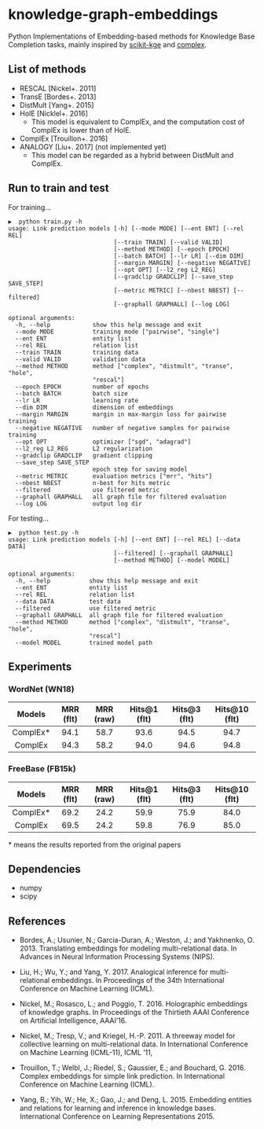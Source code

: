 # knowledge-graph-embeddings

Python Implementations of Embedding-based methods for Knowledge Base Completion tasks, mainly inspired by [scikit-kge](https://github.com/mnick/scikit-kge) and [complex](https://github.com/ttrouill/complex).

## List of methods
- RESCAL [Nickel+. 2011]
- TransE [Bordes+. 2013]
- DistMult [Yang+. 2015]
- HolE [Nicklel+. 2016] 
  - This model is equivalent to ComplEx, and the computation cost of ComplEx is lower than of HolE.
- ComplEx [Trouillon+. 2016]
- ANALOGY [Liu+. 2017] (not implemented yet)
  - This model can be regarded as a hybrid between DistMult and ComplEx.


## Run to train and test

For training...

```
▶  python train.py -h
usage: Link prediction models [-h] [--mode MODE] [--ent ENT] [--rel REL]
                              [--train TRAIN] [--valid VALID]
                              [--method METHOD] [--epoch EPOCH]
                              [--batch BATCH] [--lr LR] [--dim DIM]
                              [--margin MARGIN] [--negative NEGATIVE]
                              [--opt OPT] [--l2_reg L2_REG]
                              [--gradclip GRADCLIP] [--save_step SAVE_STEP]
                              [--metric METRIC] [--nbest NBEST] [--filtered]
                              [--graphall GRAPHALL] [--log LOG]

optional arguments:
  -h, --help            show this help message and exit
  --mode MODE           training mode ["pairwise", "single"]
  --ent ENT             entity list
  --rel REL             relation list
  --train TRAIN         training data
  --valid VALID         validation data
  --method METHOD       method ["complex", "distmult", "transe", "hole",
                        "rescal"]
  --epoch EPOCH         number of epochs
  --batch BATCH         batch size
  --lr LR               learning rate
  --dim DIM             dimension of embeddings
  --margin MARGIN       margin in max-margin loss for pairwise training
  --negative NEGATIVE   number of negative samples for pairwise training
  --opt OPT             optimizer ["sgd", "adagrad"]
  --l2_reg L2_REG       L2 regularization
  --gradclip GRADCLIP   gradient clipping
  --save_step SAVE_STEP
                        epoch step for saving model
  --metric METRIC       evaluation metrics ["mrr", "hits"]
  --nbest NBEST         n-best for hits metric
  --filtered            use filtered metric
  --graphall GRAPHALL   all graph file for filtered evaluation
  --log LOG             output log dir
```


For testing...

```
▶  python test.py -h
usage: Link prediction models [-h] [--ent ENT] [--rel REL] [--data DATA]
                              [--filtered] [--graphall GRAPHALL]
                              [--method METHOD] [--model MODEL]

optional arguments:
  -h, --help           show this help message and exit
  --ent ENT            entity list
  --rel REL            relation list
  --data DATA          test data
  --filtered           use filtered metric
  --graphall GRAPHALL  all graph file for filtered evaluation
  --method METHOD      method ["complex", "distmult", "transe", "hole",
                       "rescal"]
  --model MODEL        trained model path
```

## Experiments

### WordNet (WN18)

| Models | MRR (flt) | MRR (raw) | Hits@1 (flt) | Hits@3 (flt) | Hits@10 (flt) |
|:-----------:|:------------:|:------------:|:------------:|:------------:|:------------:|
| ComplEx* | 94.1 | 58.7 | 93.6 | 94.5 | 94.7 |
| ComplEx | 94.3 | 58.2 | 94.0 | 94.6 | 94.8 |

### FreeBase (FB15k)
| Models | MRR (flt) | MRR (raw) | Hits@1 (flt) | Hits@3 (flt) | Hits@10 (flt) |
|:-----------:|:------------:|:------------:|:------------:|:------------:|:------------:|
| ComplEx* | 69.2 | 24.2 | 59.9 | 75.9 | 84.0 |
| ComplEx | 69.5 | 24.2 | 59.8 | 76.9 | 85.0 |

\* means the results reported from the original papers 

## Dependencies
* numpy
* scipy


## References

* Bordes, A.; Usunier, N.; Garcia-Duran, A.; Weston, J.; and Yakhnenko, O. 2013. Translating embeddings for modeling multi-relational data. In Advances in Neural Information Processing Systems (NIPS). 

* Liu, H.; Wu, Y.; and Yang, Y. 2017. Analogical inference for multi-relational embeddings. In Proceedings of the 34th International Conference on Machine Learning (ICML).

* Nickel, M.; Rosasco, L.; and Poggio, T. 2016. Holographic embeddings of knowledge graphs. In Proceedings of the Thirtieth AAAI Conference on Artificial Intelligence, AAAI’16.

* Nickel, M.; Tresp, V.; and Kriegel, H.-P. 2011. A threeway model for collective learning on multi-relational data. In International Conference on Machine Learning (ICML-11), ICML ’11,

* Trouillon, T.; Welbl, J.; Riedel, S.; Gaussier, E.; and Bouchard, G. 2016. Complex embeddings for simple link prediction. In International Conference on Machine Learning (ICML).

* Yang, B.; Yih, W.; He, X.; Gao, J.; and Deng, L. 2015. Embedding entities and relations for learning and inference in knowledge bases. International Conference on Learning Representations 2015.
